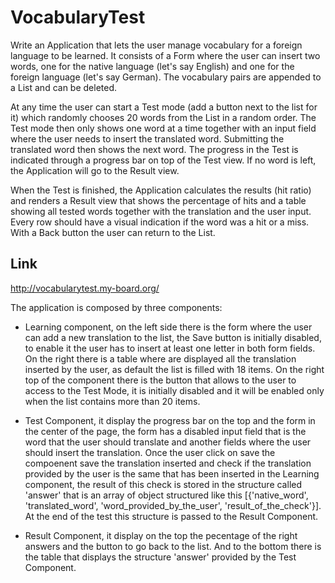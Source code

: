 # VocabularyTest

Write an Application that lets the user manage vocabulary for a foreign language to be learned. It consists of a Form where the user can insert two words, one for the native language (let's say English) and one for the foreign language (let's say German). The vocabulary pairs are appended to a List and can be deleted.

At any time the user can start a Test mode (add a button next to the list for it) which randomly chooses 20 words from the List in a random order. The Test mode then only shows one word at a time together with an input field where the user needs to insert the translated word. Submitting the translated word then shows the next word. The progress in the Test is indicated through a progress bar on top of the Test view. If no word is left, the Application will go to the Result view.

When the Test is finished, the Application calculates the results (hit ratio) and renders a Result view that shows the percentage of hits and a table showing all tested words together with the translation and the user input. Every row should have a visual indication if the word was a hit or a miss. With a Back button the user can return to the List.

## Link

http://vocabularytest.my-board.org/

The application is composed by three components:
- Learning component, on the left side there is the form where the user can add a new translation to the list, the Save button is initially disabled, to enable it the user has to insert at least one letter in both form fields. On the right there is a table where are displayed all the translation inserted by the user, as default the list is filled with 18 items. On the right top of the component there is the button that allows to the user to access to the Test Mode, it is initially disabled and it will be enabled only when the list contains more than 20 items. 

- Test Component, it display the progress bar on the top and the form in the center of the page, the form has a disabled input field that is the word that the user should translate and another fields  where the user should insert the translation. Once the user click on save the compoenent save the translation inserted and check if the translation provided by the user is the same that has been inserted in the Learning component, the result of this check is stored in the structure called 'answer' that is an array of object structured like this [{'native_word', 'translated_word', 'word_provided_by_the_user', 'result_of_the_check'}]. At the end of the test this structure is passed to the Result Component.

- Result Component, it display on the top the pecentage of the right answers and the button to go back to the list. And to the bottom there is the table that displays the structure 'answer' provided by the Test Component. 
